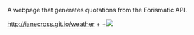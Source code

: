 A webpage that generates quotations from the Forismatic API. 
 
 http://ianecross.git.io/weather
+
+<img src="https://ianecross.github.io/weather/img/Screenshot.png">
